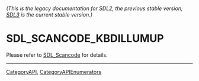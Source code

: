###### (This is the legacy documentation for SDL2, the previous stable version; [SDL3](https://wiki.libsdl.org/SDL3/) is the current stable version.)
# SDL_SCANCODE_KBDILLUMUP

Please refer to [SDL_Scancode](SDL_Scancode) for details.

----
[CategoryAPI](CategoryAPI), [CategoryAPIEnumerators](CategoryAPIEnumerators)

